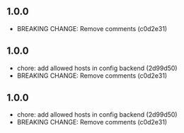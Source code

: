 
## 1.0.0
- BREAKING CHANGE: Remove comments (c0d2e31)
## 1.0.0
- chore: add allowed hosts in config backend (2d99d50)
- BREAKING CHANGE: Remove comments (c0d2e31)
## 1.0.0
- chore: add allowed hosts in config backend (2d99d50)
- BREAKING CHANGE: Remove comments (c0d2e31)